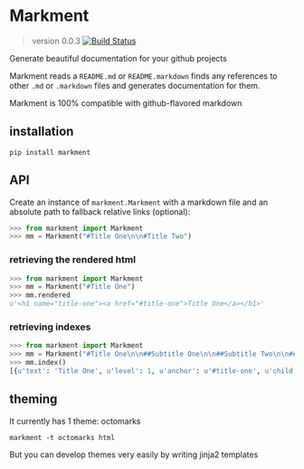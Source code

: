 # Markment
> version 0.0.3
[![Build Status](https://secure.travis-ci.org/gabrielfalcao/markment.png?branch=master)](http://travis-ci.org/#!/gabrielfalcao/markment)

Generate beautiful documentation for your github projects


Markment reads a `README.md` or `README.markdown` finds any references
to other `.md` or `.markdown` files and generates documentation for
them.

Markment is 100% compatible with github-flavored markdown

## installation

```console
pip install markment
```

## API

Create an instance of `markment.Markment` with a markdown file and an
absolute path to fallback relative links (optional):


```python
>>> from markment import Markment
>>> mm = Markment("#Title One\n\n#Title Two")
```

### retrieving the rendered html

```python
>>> from markment import Markment
>>> mm = Markment("#Title One")
>>> mm.rendered
u'<h1 name="title-one"><a href="#title-one">Title One</a></h1>'
```


### retrieving indexes

```python
>>> from markment import Markment
>>> mm = Markment("#Title One\n\n##Subtitle One\n\n##Subtitle Two\n\n###And so on...")
>>> mm.index()
[{u'text': 'Title One', u'level': 1, u'anchor': u'#title-one', u'child': [{u'text': 'Subtitle One', u'anchor': u'#subtitle-one', u'level': 2}, {u'text': 'Subtitle Two', u'level': 2, u'anchor': u'#subtitle-two', u'child': [{u'text': 'And so on...', u'anchor': u'#and-so-on---', u'level': 3}]}]}]
```



## theming

It currently has 1 theme: octomarks

```console
markment -t octomarks html
```

But you can develop themes very easily by writing jinja2 templates
